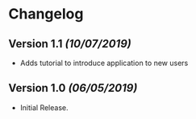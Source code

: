 # Changelog

## Version 1.1 _(10/07/2019)_

- Adds tutorial to introduce application to new users

## Version 1.0 _(06/05/2019)_

- Initial Release.
